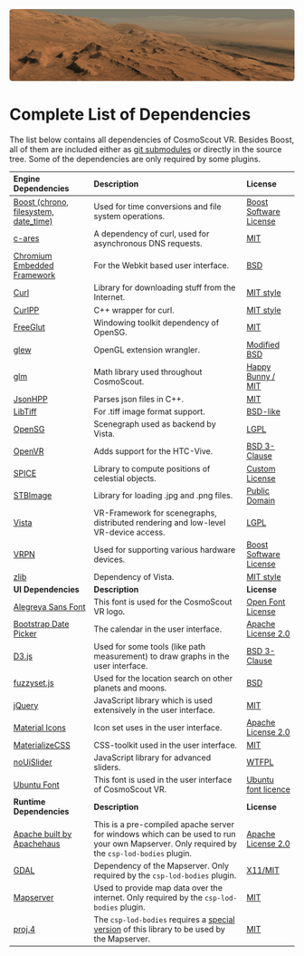 <p align="center"> 
  <img src ="img/mars.jpg" />
</p>

# Complete List of Dependencies

The list below contains all dependencies of CosmoScout VR. Besides Boost, all of them are included either as [git submodules](externals) or directly in the source tree. Some of the dependencies are only required by some plugins.

| Engine Dependencies | Description | License |
|:---|:---|:---|
| [Boost (chrono, filesystem, date_time)](http://www.boost.org) | Used for time conversions and file system operations. | [Boost Software License](http://www.boost.org/LICENSE_1_0.txt) |
| [c-ares](https://c-ares.haxx.se) | A dependency of curl, used for asynchronous DNS requests. | [MIT](https://c-ares.haxx.se/license.html) |
| [Chromium Embedded Framework](https://bitbucket.org/chromiumembedded/cef) | For the Webkit based user interface. | [BSD](https://bitbucket.org/chromiumembedded/cef/raw/a5a5e7ff08129f4122437dfdbba93d2a746c5c59/LICENSE.txt) |
| [Curl](https://curl.haxx.se) | Library for downloading stuff from the Internet. | [MIT style](https://curl.haxx.se/legal/licmix.html) |
| [CurlPP](https://github.com/jpbarrette/curlpp) | C++ wrapper for curl. | [MIT style](https://github.com/jpbarrette/curlpp/blob/master/doc/LICENSE) |
| [FreeGlut](https://sourceforge.net/p/freeglut) | Windowing toolkit dependency of OpenSG. | [MIT](https://sourceforge.net/p/freeglut/code/HEAD/tree/trunk/freeglut/freeglut/COPYING) |
| [glew](http://glew.sourceforge.net) | OpenGL extension wrangler. | [Modified BSD](http://glew.sourceforge.net/glew.txt) |
| [glm](https://glm.g-truc.net) | Math library used throughout CosmoScout. | [Happy Bunny / MIT](https://glm.g-truc.net/copying.txt) |
| [JsonHPP](https://github.com/nlohmann/json) | Parses json files in C++. | [MIT](https://github.com/nlohmann/json/blob/develop/LICENSE.MIT) |
| [LibTiff](http://www.libtiff.org) | For .tiff image format support. | [BSD-like](http://www.libtiff.org/misc.html) |
| [OpenSG](https://sourceforge.net/p/opensg) | Scenegraph used as backend by Vista. | [LGPL](https://sourceforge.net/p/opensg/code/ci/master/tree/COPYING) |
| [OpenVR](https://github.com/ValveSoftware/openvr) | Adds support for the HTC-Vive. | [BSD 3-Clause](https://github.com/ValveSoftware/openvr/blob/master/LICENSE) |
| [SPICE](https://naif.jpl.nasa.gov/naif) | Library to compute positions of celestial objects. | [Custom License](https://naif.jpl.nasa.gov/naif/rules.html) |
| [STBImage](https://github.com/nothings/stb) | Library for loading .jpg and .png files. | [Public Domain](https://github.com/nothings/stb/blob/master/docs/why_public_domain.md) |
| [Vista](https://sourceforge.net/projects/vistavrtoolkit/) | VR-Framework for scenegraphs, distributed rendering and low-level VR-device access. | [LGPL](https://sourceforge.net/projects/vistavrtoolkit/) |
| [VRPN](https://github.com/vrpn/vrpn) | Used for supporting various hardware devices. | [Boost Software License](https://github.com/vrpn/vrpn/wiki/License) |
| [zlib](https://zlib.net) | Dependency of Vista. | [MIT style](https://zlib.net/zlib_license.html) |
| **UI Dependencies** | **Description** | **License** |
| [Alegreya Sans Font](https://fonts.google.com/specimen/Alegreya+Sans) | This font is used for the CosmoScout VR logo. | [Open Font License ](https://fonts.google.com/specimen/Alegreya+Sans) |
| [Bootstrap Date Picker](https://github.com/uxsolutions/bootstrap-datepicker) | The calendar in the user interface. | [Apache License 2.0](https://github.com/uxsolutions/bootstrap-datepicker/blob/master/LICENSE) |
| [D3.js](https://github.com/d3/d3) | Used for some tools (like path measurement) to draw graphs in the user interface. | [BSD 3-Clause](https://github.com/d3/d3/blob/master/LICENSE) |
| [fuzzyset.js](https://github.com/Glench/fuzzyset.js) | Used for the location search on other planets and moons. | [BSD](https://github.com/Glench/fuzzyset.js) |
| [jQuery](https://jquery.org) | JavaScript library which is used extensively in the user interface. | [MIT](https://jquery.org/license/) |
| [Material Icons](https://github.com/google/material-design-icons) | Icon set uses in the user interface. | [Apache License 2.0](https://github.com/google/material-design-icons/blob/master/LICENSE) |
| [MaterializeCSS](https://github.com/Dogfalo/materialize) | CSS-toolkit used in the user interface. | [MIT](https://github.com/Dogfalo/materialize/blob/master/LICENSE) |
| [noUiSlider](https://refreshless.com/nouislider) | JavaScript library for advanced sliders. | [WTFPL](http://www.wtfpl.net/about/) |
| [Ubuntu Font](https://design.ubuntu.com/font) | This font is used in the user interface of CosmoScout VR. | [Ubuntu font licence](https://www.ubuntu.com/legal/terms-and-policies/font-licence) |
| **Runtime Dependencies** | **Description** | **License** |
| [Apache built by Apachehaus](https://www.apachehaus.com/cgi-bin/download.plx) | This is a pre-compiled apache server for windows which can be used to run your own Mapserver. Only required by the `csp-lod-bodies` plugin. | [Apache License 2.0](https://www.apache.org/licenses/) |
| [GDAL](https://trac.osgeo.org/gdal) | Dependency of the Mapserver. Only required by the `csp-lod-bodies` plugin. | [X11/MIT](https://trac.osgeo.org/gdal/wiki/FAQGeneral#WhatlicensedoesGDALOGRuse) |
| [Mapserver](http://mapserver.org) | Used to provide map data over the internet. Only required by the `csp-lod-bodies` plugin. | [MIT](http://mapserver.org/copyright.html) |
| [proj.4](https://proj.org) | The `csp-lod-bodies` requires a [special version](https://github.com/cosmoscout/proj.4) of this library to be used by the Mapserver. | [MIT](https://proj.org/about.html) |
